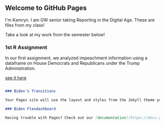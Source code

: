 ## Welcome to GitHub Pages

I'm Kamryn. I am GW senior taking Reporting in the Digital Age. 
These are files from my class!

Take a look at my work from the semester below!

### 1st R Assignment

In our first assignment, we analyzed impeachment information using a dataframe on House Democrats and Republicans under the Trump Administration. 

[see it here](https://kprince21.github.io/October30th)

```markdown

### Biden's Transitions

Your Pages site will use the layout and styles from the Jekyll theme you have selected in your [repository settings](https://github.com/kprince21/kprince21.github.io/settings). The name of this theme is saved in the Jekyll `_config.yml` configuration file.

### Biden Flexdashboard

Having trouble with Pages? Check out our [documentation](https://docs.github.com/categories/github-pages-basics/) or [contact support](https://github.com/contact) and we’ll help you sort it out.

